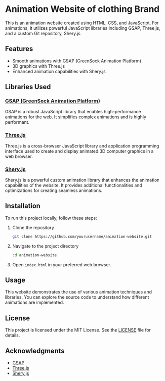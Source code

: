 # Animation Website of clothing Brand

This is an animation website created using HTML, CSS, and JavaScript. For animations, it utilizes powerful JavaScript libraries including GSAP, Three.js, and a custom Git repository, Shery.js.

## Features

- Smooth animations with GSAP (GreenSock Animation Platform)
- 3D graphics with Three.js
- Enhanced animation capabilities with Shery.js

## Libraries Used

### [GSAP (GreenSock Animation Platform)](https://greensock.com/gsap/)
GSAP is a robust JavaScript library that enables high-performance animations for the web. It simplifies complex animations and is highly performant.

### [Three.js](https://threejs.org/)
Three.js is a cross-browser JavaScript library and application programming interface used to create and display animated 3D computer graphics in a web browser.

### [Shery.js](https://github.com/yourusername/shery.js)
Shery.js is a powerful custom animation library that enhances the animation capabilities of the website. It provides additional functionalities and optimizations for creating seamless animations.

## Installation

To run this project locally, follow these steps:

1. Clone the repository
   ```bash
   git clone https://github.com/yourusername/animation-website.git
   ```
2. Navigate to the project directory
   ```bash
   cd animation-website
   ```
3. Open `index.html` in your preferred web browser.

## Usage

This website demonstrates the use of various animation techniques and libraries. You can explore the source code to understand how different animations are implemented.

## License

This project is licensed under the MIT License. See the [LICENSE](LICENSE) file for details.

## Acknowledgments

- [GSAP](https://greensock.com/gsap/)
- [Three.js](https://threejs.org/)
- [Shery.js](https://github.com/aayushchouhan24/sheryjs)
